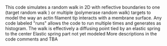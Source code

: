 This code simulates a random walk in 2D with reflective boundaries to one (target random walk ) or multiple (polymerase random walk) targets to model the way an actin filament tip interacts with a membrane surface. Any code labeled "runs" allows the code to run multiple times and generates as histogram. 
The walk is effectively a diffusing point tied by an elastic spring to the center
Elastic spring part not yet modeled
More descriptions in the code comments and TBA
